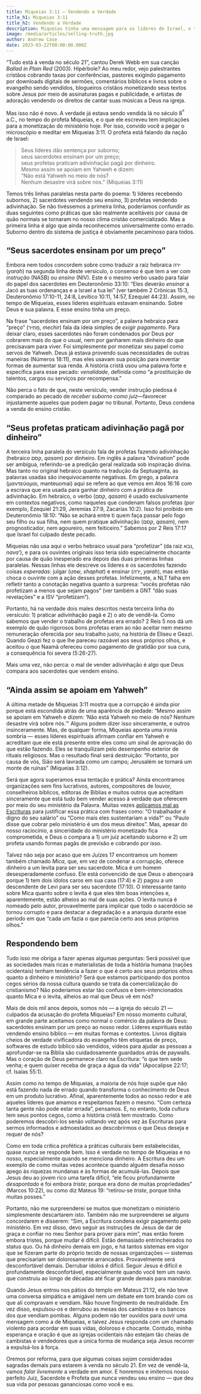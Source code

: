 ```yaml
---
title: Miqueias 3:11 — Vendendo a Verdade
title_h1: Miqueias 3:11
title_h2: Vendendo a Verdade
description: Miqueias tinha uma mensagem para os líderes de Israel, e tem uma para nós também.
image: /media/articles/selling-truth.jpg
author: Andrew Case
date: 2023-03-22T00:00:00.000Z
---
```


“Tudo está à venda no século 21”, cantou Derek Webb em sua canção *Ballad in Plain Red* (2003). Hipérbole? Ao meu redor, vejo palestrantes cristãos cobrando taxas por conferências, pastores exigindo pagamento por downloads digitais de sermões, comentários bíblicos e livros sobre o evangelho sendo vendidos, blogueiros cristãos monetizando seus textos sobre Jesus por meio de assinaturas pagas e publicidade, e artistas de adoração vendendo os direitos de cantar suas músicas a Deus na igreja.

Mas isso não é novo. A verdade já estava sendo vendida lá no século 8<sup>º</sup> a.C., no tempo do profeta Miqueias, e o que ele escreveu tem implicações para a monetização do ministério hoje. Por isso, convido você a pegar o microscópio e meditar em Miqueias 3:11. O profeta está falando da nação de Israel:

> Seus líderes dão sentença por suborno;<br>seus sacerdotes ensinam por um preço;<br>seus profetas praticam adivinhação pagã por dinheiro.<br>Mesmo assim se apoiam em Yahweh e dizem:<br>“Não está Yahweh no meio de nós?<br>Nenhum desastre virá sobre nós.” (Miqueias 3:11)

Temos três linhas paralelas nesta parte do poema: 1) líderes recebendo subornos, 2) sacerdotes vendendo seu ensino, 3) profetas vendendo adivinhação. Se não tivéssemos a primeira linha, poderíamos confundir as duas seguintes como práticas que são realmente aceitáveis por causa de quão normais se tornaram no nosso clima cristão comercializado. Mas a primeira linha é algo que ainda reconhecemos universalmente como errado. Suborno dentro do sistema de justiça é obviamente pecaminoso para todos.

## “Seus sacerdotes ensinam por um preço”

Embora nem todos concordem sobre como traduzir a raiz hebraica ירה (*yarah*) na segunda linha deste versículo, o consenso é que tem a ver com *instrução* (NASB) ou *ensino* (NIV). Este é o mesmo verbo usado para falar do papel dos sacerdotes em Deuteronômio 33:10: “Eles deverão *ensinar* a Jacó as tuas ordenanças e a Israel a tua lei” (ver também 2 Crônicas 15:3, Deuteronômio 17:10-11, 24:8, Levítico 10:11, 14:57, Ezequiel 44:23). Assim, no tempo de Miqueias, esses líderes espirituais estavam ensinando. Sobre Deus e sua palavra. E esse ensino tinha um preço.

Na frase “sacerdotes ensinam por um preço”, a palavra hebraica para “preço” (מְחִיר, *mechir*) fala da ideia simples de *exigir pagamento*. Para deixar claro, esses sacerdotes não foram condenados por Deus por cobrarem mais do que o usual, nem por ganharem mais dinheiro do que precisavam para viver. Foi simplesmente por monetizar seu papel como servos de Yahweh. Deus já estava provendo suas necessidades de outras maneiras (Números 18:11), mas eles usavam sua posição para inventar formas de aumentar sua renda. A história cristã usou uma palavra forte e específica para esse pecado: *venalidade*, definida como “a prostituição de talentos, cargos ou serviços por recompensa.”

Não perca o fato de que, neste versículo, vender instrução piedosa é comparado ao pecado de *receber suborno como juiz*—favorecer injustamente aqueles que podem pagar no tribunal. Portanto, Deus condena a venda do ensino cristão.

## “Seus profetas praticam adivinhação pagã por dinheiro”

A terceira linha paralela do versículo fala de profetas fazendo adivinhação (hebraico קסם, *qasam*) por dinheiro. Em inglês a palavra “divination” pode ser ambígua, referindo-se a predição geral realizada sob inspiração divina. Mas tanto no original hebraico quanto na tradução da Septuaginta, as palavras usadas são inequivocamente negativas. Em grego, a palavra (μαντεύομαι, manteuomai) aqui se refere ao que vemos em Atos 16:16 com a escrava que era usada para ganhar dinheiro com a prática de adivinhação. Em hebraico, o verbo (קסם, *qasam*) é usado exclusivamente em contextos negativos, como naqueles que condenam falsos profetas (por exemplo, Ezequiel 21:29, Jeremias 27:9, Zacarias 10:2). Isso foi proibido em Deuteronômio 18:10: “Não se achará entre ti quem faça passar pelo fogo seu filho ou sua filha, nem quem pratique adivinhação (קסם, *qasam*), nem prognosticador, nem agoureiro, nem feiticeiro.” Sabemos por 2 Reis 17:17 que Israel foi culpado deste pecado.

Miqueias não usa aqui o verbo hebraico usual para “profetizar” (da raiz נבא, *nava’*), e para os ouvintes originais isso teria sido especialmente chocante por causa de quão inesperado era depois das duas primeiras linhas paralelas. Nessas linhas ele descreve os líderes e os sacerdotes fazendo coisas *esperadas*: julgar (שׁפט, *shaphat*) e ensinar (ירה, *yarah*), mas então choca o ouvinte com a ação desses profetas. Infelizmente, a NLT falha em refletir tanto a conotação negativa quanto a surpresa: “vocês profetas não profetizam a menos que sejam pagos” (ver também a GNT “dão suas revelações” e a ISV “profetizam”).

Portanto, há na verdade dois males descritos nesta terceira linha do versículo: 1) praticar adivinhação pagã e 2) o ato de vendê-la. Como sabemos que vender o trabalho de profetas era errado? 2 Reis 5 nos dá um exemplo de quão rigorosos bons profetas eram ao não aceitar nem mesmo remuneração oferecida por seu trabalho justo, na história de Eliseu e Geazi. Quando Geazi fez o que lhe pareceu razoável aos seus próprios olhos, e aceitou o que Naamã ofereceu como pagamento de gratidão por sua cura, a consequência foi severa (5:26-27).

Mais uma vez, não perca: o mal de vender adivinhação é algo que Deus compara aos sacerdotes que vendem ensino.

## “Ainda assim se apoiam em Yahweh”

A última metade de Miqueias 3:11 mostra que a corrupção é ainda pior porque está escondida atrás de uma aparência de piedade: “Mesmo assim se apoiam em Yahweh e dizem: ‘Não está Yahweh no meio de nós? Nenhum desastre virá sobre nós.’” Alguns podem dizer isso sinceramente, e outros insinceramente. Mas, de qualquer forma, Miqueias aponta uma ironia sombria — esses líderes espirituais afirmam confiar em Yahweh e acreditam que ele está presente entre eles como um sinal de aprovação do que estão fazendo. Eles se tranquilizam pelo desempenho exterior de rituais religiosos. Mas o resultado final será destruição: “Portanto, por causa de vós, Sião será lavrada como um campo; Jerusalém se tornará um monte de ruínas” (Miqueias 3:12).

Será que agora superamos essa tentação e prática? Ainda encontramos organizações sem fins lucrativos, autores, compositores de louvor, conselheiros bíblicos, editoras de Bíblias e muitos outros que acreditam sinceramente que está tudo bem vender acesso à verdade que oferecem por meio do seu ministério da Palavra. Muitas vezes [aplicamos mal as Escrituras](/articles/1cor9) para justificar essa prática com frases como: “O trabalhador é digno do seu salário” ou “Como mais eles sustentariam a vida?” ou “Paulo disse que cobrar pelo ministério é um dos meus direitos”. Mas, apesar do nosso raciocínio, a sinceridade do ministério monetizado fica comprometida, e Deus o compara a 1) um juiz aceitando suborno e 2) um profeta usando formas pagãs de previsão e cobrando por isso.

Talvez não seja por acaso que em Juízes 17 encontramos um homem também chamado *Mica*, que, em vez de condenar a corrupção, oferece dinheiro a um levita para ser seu sacerdote. Mica é um homem desesperadamente confuso. Ele está convencido de que Deus o abençoará porque 1) tem dois ídolos caros em sua casa (17:4) e 2) pagou a um descendente de Levi para ser seu sacerdote (17:10). O interessante tanto sobre Mica quanto sobre o levita é que eles têm boas intenções e, aparentemente, estão alheios ao mal de suas ações. O levita nunca é nomeado pelo autor, provavelmente para implicar que todo o sacerdócio se tornou corrupto e para destacar a degradação e a anarquia durante esse período em que “cada um fazia o que parecia certo aos seus próprios olhos.”

## Respondendo bem

Tudo isso me obriga a fazer apenas algumas perguntas: Será possível que as sociedades mais ricas e materialistas de toda a história humana (nações ocidentais) tenham tendência a fazer o que é certo aos seus próprios olhos quanto a dinheiro e ministério? Será que estamos participando dos pontos cegos sérios da nossa cultura quando se trata da comercialização do cristianismo? Não poderíamos estar tão confusos e bem-intencionados quanto Mica e o levita, alheios ao mal que Deus vê em nós?

Mais de dois mil anos depois, somos nós — a igreja do século 21 — culpados da acusação do profeta Miqueias? Em nosso momento cultural, em grande parte aceitamos como normal o comércio da palavra de Deus: sacerdotes ensinam por um preço ao nosso redor. Líderes espirituais estão vendendo ensino bíblico — em muitas formas e contextos. Livros digitais cheios de verdade vivificadora do evangelho têm etiquetas de preço, softwares de estudo bíblico são vendidos, vídeos para ajudar as pessoas a aprofundar-se na Bíblia são cuidadosamente guardados atrás de paywalls. Mas o coração de Deus permanece claro na Escritura: “o que tem sede venha; e quem quiser receba de graça a água da vida” (Apocalipse 22:17; cf. Isaías 55:1).

Assim como no tempo de Miqueias, a maioria de nós hoje supõe que não está fazendo nada de errado quando transforma o conhecimento de Deus em um produto lucrativo. Afinal, aparentemente todos ao nosso redor e até aqueles líderes que amamos e respeitamos fazem o mesmo. “Com certeza tanta gente não pode estar errada”, pensamos. E, no entanto, toda cultura tem seus pontos cegos, como a história cristã tem mostrado. Como poderemos descobri-los senão voltando vez após vez às Escrituras para sermos informados e admoestados ao descobrirmos o que Deus deseja e requer de nós?

Como em toda crítica profética a práticas culturais bem estabelecidas, quase nunca se responde bem. Isso é verdade no tempo de Miqueias e no nosso, especialmente quando se menciona dinheiro. A Escritura deu um exemplo de como muitas vezes acontece quando alguém desafia nosso apego às riquezas mundanas e às formas de acumulá-las. Depois que Jesus deu ao jovem rico uma tarefa difícil, “ele ficou profundamente *desapontado* e foi embora *triste*; porque era dono de muitas propriedades” (Marcos 10:22), ou como diz Mateus 19: “retirou-se *triste*, porque tinha muitas posses.”

Portanto, não me surpreenderei se muitos que monetizam o ministério simplesmente descartarem isto. Também não me surpreenderei se alguns concordarem e disserem: “Sim, a Escritura condena exigir pagamento pelo ministério. Em vez disso, devo seguir as instruções de Jesus de dar de graça e confiar no meu Senhor para prover para mim”, mas então forem embora tristes, porque mudar é difícil. Estão demasiado entrincheirados no status quo. Ou há dinheiro demais em jogo, e há tantos sistemas em vigor que se fizeram parte do próprio tecido de nossas organizações — sistemas que precisariam ser dolorosamente arrancados. Provavelmente será desconfortável demais. Derrubar ídolos é difícil. Seguir Jesus é difícil e profundamente desconfortável, especialmente quando você tem um navio que construiu ao longo de décadas até ficar grande demais para manobrar.

Quando Jesus entrou nos pátios do templo em Mateus 21:12, ele não teve uma conversa simpática e amigável nem um debate em tom brando com os que ali compravam e vendiam. Não houve fingimento de neutralidade. Em vez disso, expulsou-os e derrubou as mesas dos cambistas e os bancos dos que vendiam pombas. Alguns podem não ter ouvidos para ouvir uma mensagem como a de Miqueias, e talvez Jesus responda com um chamado violento para acordar em suas vidas, doloroso e chocante. Contudo, minha esperança e oração é que as igrejas ocidentais não estejam tão cheias de cambistas e vendedores que a única forma de mudança seja Jesus recorrer a expulsá-los à força.

Oremos por reforma, para que algumas coisas *sejam* consideradas sagradas demais para estarem à venda no século 21. Em vez de vendê-la, vamos *falar livremente* a verdade em amor. E honremos e imitemos nosso perfeito Juiz, Sacerdote e Profeta que nunca vendeu seu ensino — que deu sua vida por pessoas gananciosas como você e eu.
